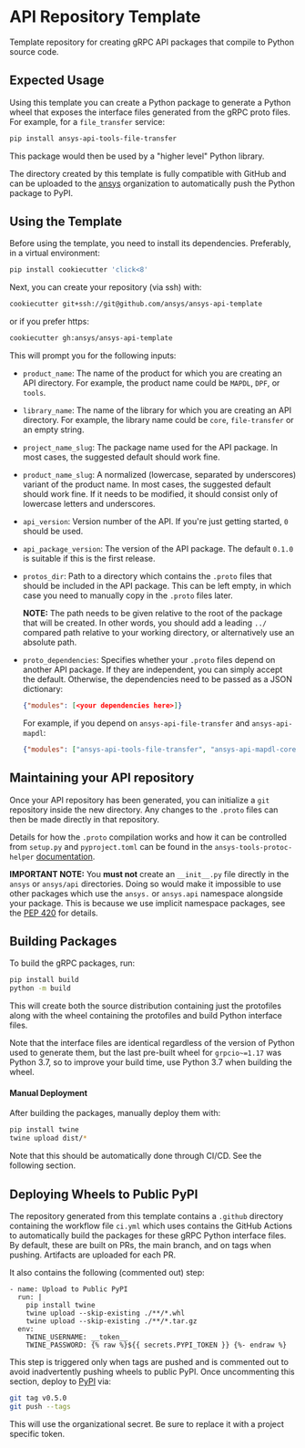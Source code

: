 # API Repository Template

Template repository for creating gRPC API packages that compile to Python source code.


## Expected Usage

Using this template you can create a Python package to generate a Python wheel
that exposes the interface files generated from the gRPC proto files. For
example, for a `file_transfer` service:

```bash
pip install ansys-api-tools-file-transfer
```

This package would then be used by a "higher level" Python library.

The directory created by this template is fully compatible with GitHub and can
be uploaded to the [ansys](https://github.com/ansys) organization to
automatically push the Python package to PyPI.


## Using the Template

Before using the template, you need to install its dependencies. Preferably, in a virtual environment:

```bash
pip install cookiecutter 'click<8'
```

Next, you can create your repository (via ssh) with:

```bash
cookiecutter git+ssh://git@github.com/ansys/ansys-api-template
```

or if you prefer https:

```bash
cookiecutter gh:ansys/ansys-api-template
```

This will prompt you for the following inputs:

* `product_name`: The name of the product for which you are creating an API directory. For example, the product name could be `MAPDL`, `DPF`, or `tools`.
* `library_name`: The name of the library for which you are creating an API directory. For example, the library name could be `core`, `file-transfer` or an empty string.
* `project_name_slug`: The package name used for the API package. In most cases, the suggested default should work fine.
* `product_name_slug`: A normalized (lowercase, separated by underscores) variant of the product name. In most cases, the suggested default should work fine. If it needs to be modified, it should consist only of lowercase letters and underscores.
* `api_version`: Version number of the API. If you're just getting started, `0` should be used.
* `api_package_version`: The version of the API package. The default `0.1.0` is suitable if this is the first release.
* `protos_dir`: Path to a directory which contains the `.proto` files that should be included in the API package. This can be left empty, in which case you need to manually copy in the `.proto` files later.

  **NOTE:** The path needs to be given relative to the root of the package that will be created. In other words, you should add a leading `../` compared path relative to your working directory, or alternatively use an absolute path.
* `proto_dependencies`: Specifies whether your `.proto` files depend on another API package. If they are independent, you can simply accept the default. Otherwise, the dependencies need to be passed as a JSON dictionary:
  ```json
  {"modules": [<your dependencies here>]}
  ```

  For example, if you depend on ``ansys-api-file-transfer`` and ``ansys-api-mapdl``:
  ```json
  {"modules": ["ansys-api-tools-file-transfer", "ansys-api-mapdl-core"]}
  ```

## Maintaining your API repository

Once your API repository has been generated, you can initialize a `git` repository inside the new directory. Any changes to the `.proto` files can then be made directly in that repository.

Details for how the `.proto` compilation works and how it can be controlled from `setup.py` and `pyproject.toml` can be found in the `ansys-tools-protoc-helper` [documentation](https://github.com/ansys/ansys-tools-protoc-helper).

**IMPORTANT NOTE:** You **must not** create an `__init__.py` file directly in the `ansys` or `ansys/api` directories. Doing so would make it impossible to use other packages which use the `ansys.` or `ansys.api` namespace alongside your package. This is because we use implicit namespace packages, see the [PEP 420](https://www.python.org/dev/peps/pep-0420/) for details.


## Building Packages

To build the gRPC packages, run:

```bash
pip install build
python -m build
```

This will create both the source distribution containing just the protofiles
along with the wheel containing the protofiles and build Python interface
files.

Note that the interface files are identical regardless of the version of Python
used to generate them, but the last pre-built wheel for ``grpcio~=1.17`` was
Python 3.7, so to improve your build time, use Python 3.7 when building the
wheel.


#### Manual Deployment

After building the packages, manually deploy them with:

```bash
pip install twine
twine upload dist/*
```

Note that this should be automatically done through CI/CD. See the following section.


## Deploying Wheels to Public PyPI

The repository generated from this template contains a `.github` directory
containing the workflow file ``ci.yml`` which uses contains the GitHub Actions
to automatically build the packages for these gRPC Python interface files. By
default, these are built on PRs, the main branch, and on tags when
pushing. Artifacts are uploaded for each PR.

It also contains the following (commented out) step:

```
- name: Upload to Public PyPI
  run: |
    pip install twine
    twine upload --skip-existing ./**/*.whl
    twine upload --skip-existing ./**/*.tar.gz
  env:
    TWINE_USERNAME: __token__
    TWINE_PASSWORD: {% raw %}${{ secrets.PYPI_TOKEN }} {%- endraw %}

```

This step is triggered only when tags are pushed and is commented out to avoid
inadvertently pushing wheels to public PyPI. Once uncommenting this section,
deploy to [PyPI](https://pypi.org/) via:

```bash
git tag v0.5.0
git push --tags
```

This will use the organizational secret. Be sure to replace it with a project specific token.
